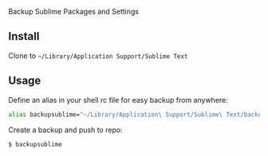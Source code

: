 Backup Sublime Packages and Settings

## Install

Clone to `~/Library/Application Support/Sublime Text`

## Usage

Define an alias in your shell rc file for easy backup from anywhere:

```sh
alias backupsublime="~/Library/Application\ Support/Sublime\ Text/backup.sh"
```

Create a backup and push to repo:

```sh
$ backupsublime
```
